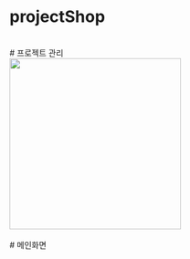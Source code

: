 # projectShop
</br>
# 프로젝트 관리
<div>
<img width="300" src="https://user-images.githubusercontent.com/61183586/84055580-fde2d280-a9ef-11ea-94d7-32e94e18d57b.jpg">
</div>
</br>
# 메인화면
</br>
